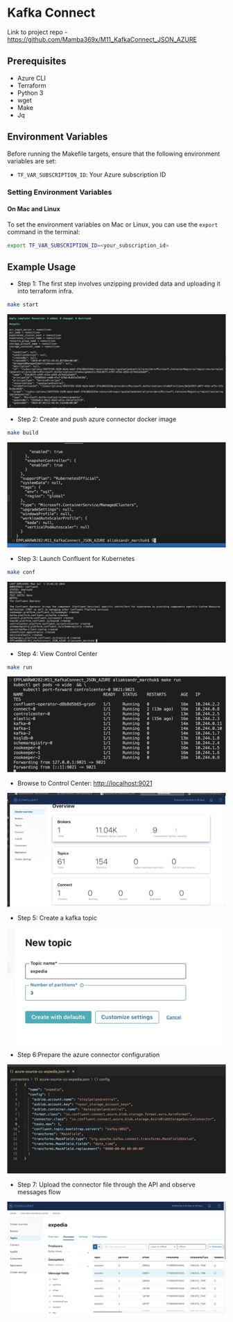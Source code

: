 # Kafka Connect

Link to project repo - https://github.com/Mamba369x/M11_KafkaConnect_JSON_AZURE


## Prerequisites

- Azure CLI
- Terraform
- Python 3
- wget
- Make
- Jq

## Environment Variables

Before running the Makefile targets, ensure that the following environment variables are set:

- `TF_VAR_SUBSCRIPTION_ID`: Your Azure subscription ID

### Setting Environment Variables

#### On Mac and Linux

To set the environment variables on Mac or Linux, you can use the `export` command in the terminal:

```bash
export TF_VAR_SUBSCRIPTION_ID=<your_subscription_id>
```

## Example Usage

* Step 1: The first step involves unzipping provided data and uploading it into terraform infra.

```bash
make start
```

![Step 1:](screenshots/terraform_created.png)

* Step 2: Create and push azure connector docker image

```bash
make build
```

![Step 2:](screenshots/build_finished.png)

* Step 3: Launch Confluent for Kubernetes

```bash
make conf
```

![Step 3:](screenshots/configuration_completed.png)

* Step 4: View Control Center

```bash
make run
```

![Step 4:](screenshots/kafka_running.png)

- Browse to Control Center: [http://localhost:9021](http://localhost:9021)

![Step 4:](screenshots/control_center.png)

* Step 5: Create a kafka topic

![Step 5:](screenshots/create_topic.png)

* Step 6:Prepare the azure connector configuration

![Step 6:](screenshots/connector_config.png)

* Step 7: Upload the connector file through the API and observe messages flow

![Step 7:](screenshots/messages_flow.png)
